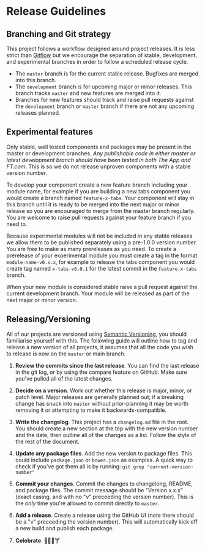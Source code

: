 # Release Guidelines

## Branching and Git strategy

This project follows a workflow designed around project releases. It is less strict than [Gitflow] but we encourage the separation of stable, development, and experimental branches in order to follow a scheduled release cycle.

- The `master` branch is for the current stable release. Bugfixes are merged into this branch.
- The `development` branch is for upcoming major or minor releases. This branch tracks `master` and new features are merged into it.
- Branches for new features should track and raise pull requests against the `development` branch or `master` branch if there are not any upcoming releases planned.

[Gitflow]: https://www.atlassian.com/git/tutorials/comparing-workflows/gitflow-workflow


## Experimental features

Only stable, well tested components and packages may be present in the master or development branches. _Any publishable code in either master or latest development branch should have been tested in both The App and FT.com_. This is so we do not release unproven components with a stable version number.

To develop your component create a new feature branch including your module name, for example if you are building a new tabs component you would create a branch named `feature-x-tabs`. Your component will stay in this branch until it is ready to be merged into the next major or minor release so you are encouraged to merge from the master branch regularly. You are welcome to raise pull requests against your feature branch if you need to.

Because experimental modules will not be included in any stable releases we allow them to be published separately using a pre-1.0.0 version number. You are free to make as many prereleases as you need. To create a prerelease of your experimental module you must create a tag in the format `module-name-v0.x.x`, for example to release the tabs component you would create tag named `x-tabs-v0.0.1` for the latest commit in the `feature-x-tabs` branch.

When your new module is considered stable raise a pull request against the current development branch. Your module will be released as part of the next major or minor version.


## Releasing/Versioning

All of our projects are versioned using [Semantic Versioning], you should familiarise yourself with this. The following guide will outline how to tag and release a new version of all projects, it assumes that all the code you wish to release is now on the `master` or main branch.

  1. **Review the commits since the last release**. You can find the last release in the git log, or by using the compare feature on GitHub. Make sure you've pulled all of the latest changes.

  2. **Decide on a version**. Work out whether this release is major, minor, or patch level. Major releases are generally planned out; if a breaking change has snuck into `master` without prior-planning it may be worth removing it or attempting to make it backwards-compatible.

  3. **Write the changelog**. This project has a `changelog.md` file in the root. You should create a new section at the top with the new version number and the date, then outline all of the changes as a list. Follow the style of the rest of the document.

  4. **Update any package files**. Add the new version to package files. This could include `package.json` or `bower.json` as examples. A quick way to check if you've got them all is by running: `git grep "current-version-number"`

  5. **Commit your changes**. Commit the changes to changelong, README, and package files. The commit message should be "Version x.x.x" (exact casing, and with no "v" preceeding the version number). This is the _only_ time you're allowed to commit directly to `master`.

  6. **Add a release**. Create a release using the GitHub UI (note there should be a "v" preceeding the version number). This will automatically kick off a new build and publish each package.

  7. **Celebrate**. :tada::beer::cake::cocktail:

[semantic versioning]: http://semver.org/
